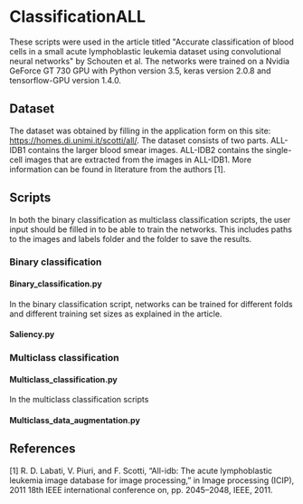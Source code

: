 # ClassificationALL
These scripts were used in the article titled "Accurate classification of blood cells in a small acute lymphoblastic leukemia dataset using convolutional neural networks" by Schouten et al. The networks were trained on a Nvidia GeForce GT 730 GPU with Python version 3.5, keras version 2.0.8 and tensorflow-GPU version 1.4.0.

## Dataset
The dataset was obtained by filling in the application form on this site: https://homes.di.unimi.it/scotti/all/. The dataset consists of two parts. ALL-IDB1 contains the larger blood smear images. ALL-IDB2 contains the single-cell images that are extracted from the images in ALL-IDB1. More information can be found in literature from the authors [1]. 

## Scripts
In both the binary classification as multiclass classification scripts, the user input should be filled in to be able to train the networks. This includes paths to the images and labels folder and the folder to save the results. 

### Binary classification
#### Binary_classification.py
In the binary classification script, networks can be trained for different folds and different training set sizes as explained in the article. 

#### Saliency.py


### Multiclass classification
#### Multiclass_classification.py
In the multiclass classification scripts 

#### Multiclass_data_augmentation.py

## References
[1] R. D. Labati, V. Piuri, and F. Scotti, “All-idb: The acute lymphoblastic leukemia
image database for image processing,” in Image processing (ICIP), 2011 18th IEEE
international conference on, pp. 2045–2048, IEEE, 2011.
